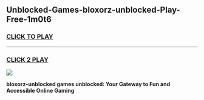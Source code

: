 
## Unblocked-Games-bloxorz-unblocked-Play-Free-1m0t6
<h3>
<a href="https://premium76.site?title=bloxorz-unblocked&ref=12A">CLICK TO PLAY</a></h3>
<hr>

<h3>
<a href="https://premium76.site?title=bloxorz-unblocked&ref=12A">CLICK 2 PLAY</a>
  
</h3>

<a href="https://premium76.site?title=bloxorz-unblocked&ref=12A"><img src="https://clearcache.store/games.png"></a>


**bloxorz-unblocked games unblocked: Your Gateway to Fun and Accessible Online Gaming**
